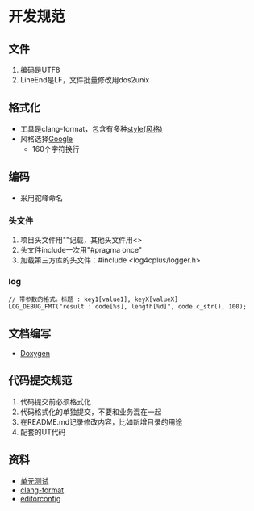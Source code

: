 # 开发规范
## 文件
1. 编码是UTF8
1. LineEnd是LF，文件批量修改用dos2unix

## 格式化
* 工具是clang-format，包含有多种[style(风格)](https://blog.csdn.net/booksyhay/article/details/121115665)
* 风格选择[Google](https://zh-google-styleguide.readthedocs.io/en/latest/google-cpp-styleguide/contents/)
  * 160个字符换行

## 编码
* 采用驼峰命名

### 头文件
1. 项目头文件用""记载，其他头文件用<>
1. 头文件include一次用"#pragma once"
1. 加载第三方库的头文件：#include <log4cplus/logger.h>

### log
```
// 带参数的格式。标题 : key1[value1], keyX[valueX]
LOG_DEBUG_FMT("result : code[%s], length[%d]", code.c_str(), 100);
```

## 文档编写
* [Doxygen](/third/doxygen)

## 代码提交规范
1. 代码提交前必须格式化
1. 代码格式化的单独提交，不要和业务混在一起
1. 在README.md记录修改内容，比如新增目录的用途
1. 配套的UT代码

## 资料
* [单元测试](../dev/ut)
* [clang-format](../third/clang-format)
* [editorconfig](https://juejin.im/post/5b9cba4c6fb9a05cf67a79a4)

